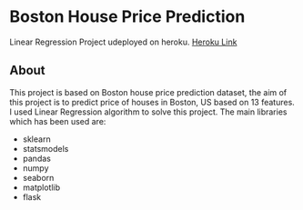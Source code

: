 # Boston House Price Prediction
Linear Regression Project udeployed on heroku.
[Heroku Link](https://bostonmlproject.herokuapp.com/)

## About
This project is based on Boston house price prediction dataset, the aim of this project is to predict price of houses in Boston, US based on 13 features.
I used Linear Regression algorithm to solve this project. The main libraries which has been used are:

- sklearn
- statsmodels
- pandas
- numpy
- seaborn
- matplotlib
- flask


